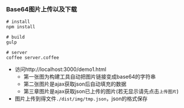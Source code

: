 ### Base64图片上传以及下载


```shell
# install
npm install

# build
gulp

# server
coffee server.coffee
```

* 访问http://localhost:3000/demo1.html
    * 第一张图为构建工具自动把图片链接变成base64的字符串
    * 第二张图片是ajax获取json后自动填充的数据
    * 第三章图片是ajax获取json已上传的图片(若无显示请先点击`上传图片`)
* 图片上传到得文件`./dist/img/tmp.json`，json的格式保存